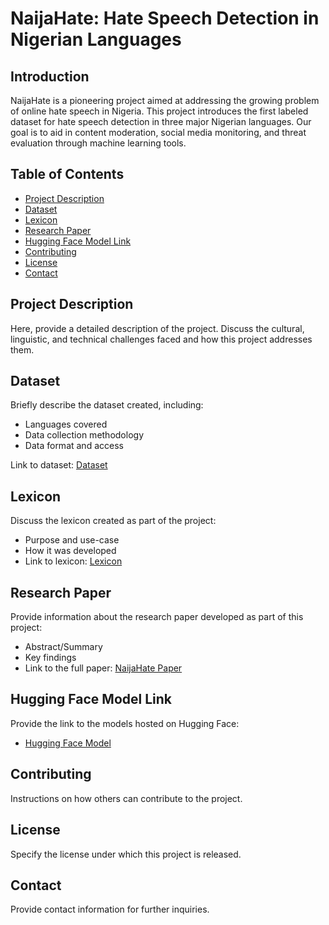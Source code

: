 # NaijaHate: Hate Speech Detection in Nigerian Languages

## Introduction
NaijaHate is a pioneering project aimed at addressing the growing problem of online hate speech in Nigeria. This project introduces the first labeled dataset for hate speech detection in three major Nigerian languages. Our goal is to aid in content moderation, social media monitoring, and threat evaluation through machine learning tools.

## Table of Contents
- [Project Description](#project-description)
- [Dataset](#dataset)
- [Lexicon](#lexicon)
- [Research Paper](#research-paper)
- [Hugging Face Model Link](#hugging-face-model-link)
- [Contributing](#contributing)
- [License](#license)
- [Contact](#contact)

## Project Description
Here, provide a detailed description of the project. Discuss the cultural, linguistic, and technical challenges faced and how this project addresses them.

## Dataset
Briefly describe the dataset created, including:
- Languages covered
- Data collection methodology
- Data format and access

Link to dataset: [Dataset](<dataset-link>)

## Lexicon
Discuss the lexicon created as part of the project:
- Purpose and use-case
- How it was developed
- Link to lexicon: [Lexicon](<lexicon-link>)

  
## Research Paper
Provide information about the research paper developed as part of this project:
- Abstract/Summary
- Key findings
- Link to the full paper: [NaijaHate Paper](<paper-link>)


## Hugging Face Model Link
Provide the link to the models hosted on Hugging Face:
- [Hugging Face Model](<hugging-face-link>)

## Contributing
Instructions on how others can contribute to the project.

## License
Specify the license under which this project is released.

## Contact
Provide contact information for further inquiries.
